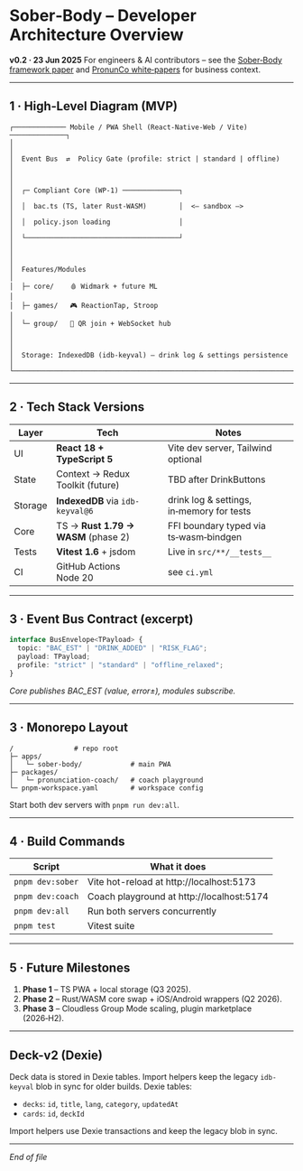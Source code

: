 # Sober‑Body – Developer Architecture Overview

**v0.2 · 23 Jun 2025**
For engineers & AI contributors – see the [Sober‑Body framework paper](./sober-body/sober_body_framework_top_level_whitepaper.md)
and [PronunCo white‑papers](./pronunco/00_index.md) for business context.

---

## 1 · High‑Level Diagram (MVP)

```
┌───────────── Mobile / PWA Shell (React‑Native‑Web / Vite) ──────────────┐
│                                                                         │
│  Event Bus  ⇄  Policy Gate (profile: strict | standard | offline)        │
│                                                                         │
│  ┌─ Compliant Core (WP‑1) ──────────────┐                                │
│  │  bac.ts (TS, later Rust‑WASM)        │  <— sandbox —>                 │
│  │  policy.json loading                 │                                │
│  └──────────────────────────────────────┘                                │
│                                                                         │
│  Features/Modules                                                        │
│  ├─ core/    🩸 Widmark + future ML                                       │
│  ├─ games/   🎮 ReactionTap, Stroop                                      │
│  └─ group/   👥 QR join + WebSocket hub                                  │
│                                                                         │
│  Storage: IndexedDB (idb‑keyval) – drink log & settings persistence      │
└───────────────────────────────────────────────────────────────────────────┘
```

---

## 2 · Tech Stack Versions

| Layer   | Tech                                | Notes                                  |
| ------- | ----------------------------------- | -------------------------------------- |
| UI      | **React 18 + TypeScript 5**         | Vite dev server, Tailwind optional     |
| State   | Context → Redux Toolkit (future)    | TBD after DrinkButtons                 |
| Storage | **IndexedDB** via `idb-keyval@6`    | drink log & settings, in‑memory for tests |
| Core    | TS → **Rust 1.79 → WASM** (phase 2) | FFI boundary typed via ts‑wasm‑bindgen |
| Tests   | **Vitest 1.6** + jsdom              | Live in `src/**/__tests__`             |
| CI      | GitHub Actions Node 20              | see `ci.yml`                           |

---

## 3 · Event Bus Contract (excerpt)

```ts
interface BusEnvelope<TPayload> {
  topic: "BAC_EST" | "DRINK_ADDED" | "RISK_FLAG";
  payload: TPayload;
  profile: "strict" | "standard" | "offline_relaxed";
}
```

*Core publishes BAC\_EST (value, error±), modules subscribe.*

---

## 3 · Monorepo Layout

```
/               # repo root
├─ apps/
│   └─ sober-body/            # main PWA
├─ packages/
│   └─ pronunciation-coach/   # coach playground
└─ pnpm-workspace.yaml        # workspace config
```

Start both dev servers with `pnpm run dev:all`.

---

## 4 · Build Commands

| Script          | What it does                                                      |
| --------------- | ----------------------------------------------------------------- |
| `pnpm dev:sober`   | Vite hot-reload at http://localhost:5173 |
| `pnpm dev:coach`   | Coach playground at http://localhost:5174 |
| `pnpm dev:all`    | Run both servers concurrently |
| `pnpm test`       | Vitest suite |

---

## 5 · Future Milestones

1. **Phase 1** – TS PWA + local storage (Q3 2025).
2. **Phase 2** – Rust/WASM core swap + iOS/Android wrappers (Q2 2026).
3. **Phase 3** – Cloudless Group Mode scaling, plugin marketplace (2026‑H2).

---

## Deck-v2 (Dexie)

Deck data is stored in Dexie tables. Import helpers keep the legacy `idb-keyval`
blob in sync for older builds. Dexie tables:

- `decks`: `id`, `title`, `lang`, `category`, `updatedAt`
- `cards`: `id`, `deckId`

Import helpers use Dexie transactions and keep the legacy blob in sync.

---

*End of file*
